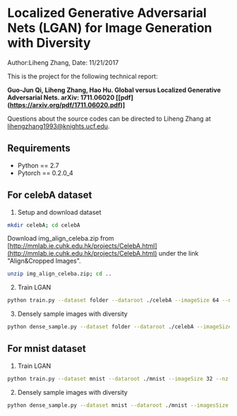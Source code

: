 # Localized Generative Adversarial Nets (LGAN) for Image Generation with Diversity
Author:Liheng Zhang, Date: 11/21/2017

This is the project for the following technical report:

**Guo-Jun Qi, Liheng Zhang, Hao Hu. Global versus Localized Generative Adversarial Nets. arXiv: 1711.06020 [[pdf]     (https://arxiv.org/pdf/1711.06020.pdf)]**

Questions about the source codes can be directed to Liheng Zhang at lihengzhang1993@knights.ucf.edu.

## Requirements
- Python == 2.7
- Pytorch == 0.2.0_4

## For celebA dataset
1. Setup and download dataset
```bash
mkdir celebA; cd celebA
```
Download img_align_celeba.zip from [http://mmlab.ie.cuhk.edu.hk/projects/CelebA.html](http://mmlab.ie.cuhk.edu.hk/projects/CelebA.html) under the link "Align&Cropped Images".
```bash
unzip img_align_celeba.zip; cd ..
```

2. Train LGAN
```bash
python train.py --dataset folder --dataroot ./celebA --imageSize 64 --nz 32 --nc 3 --cuda --outf "./results/celebA"
```
3. Densely sample images with diversity
```bash
python dense_sample.py --dataset folder --dataroot ./celebA --imageSize 64 --nz 32 --nc 3 --cuda --netG "./results/celebA/netG_epoch_24.pth" --outf "./results/celebA" 
```
## For mnist dataset
1. Train LGAN
```bash
python train.py --dataset mnist --dataroot ./mnist --imageSize 32 --nz 10 --nc 1 --lrD 0.0001 --lrG 0.0005 --cuda --outf "./results/mnist"
```
2. Densely sample images with diversity
```bash
python dense_sample.py --dataset mnist --dataroot ./mnist --imagesSize 32 --nz 10 --nc 1 --cuda --netG "./results/mnist/netG_epoch_24.pth" --outf "./results/mnist"
```
